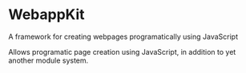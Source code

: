 # WebappKit
A framework for creating webpages programatically using JavaScript

Allows programatic page creation using JavaScript, in addition to yet another module system.
